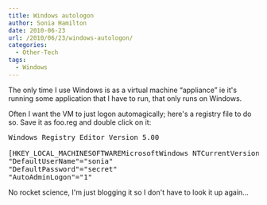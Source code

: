 ```yaml
---
title: Windows autologon
author: Sonia Hamilton
date: 2010-06-23
url: /2010/06/23/windows-autologon/
categories:
  - Other-Tech
tags:
  - Windows
---
```

The only time I use Windows is as a virtual machine &#8220;appliance&#8221; ie it's running some application that I have to run, that only runs on Windows.

<!--more-->

Often I want the VM to just logon automagically; here's a registry file to do so. Save it as foo.reg and double click on it:

<pre>Windows Registry Editor Version 5.00

[HKEY_LOCAL_MACHINESOFTWAREMicrosoftWindows NTCurrentVersionWinlogon]
"DefaultUserName"="sonia"
"DefaultPassword"="secret"
"AutoAdminLogon"="1"</pre>

No rocket science, I'm just blogging it so I don't have to look it up again&#8230;
